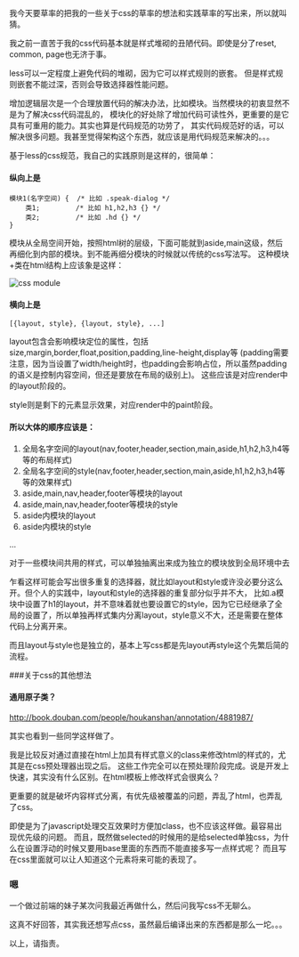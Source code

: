我今天要草率的把我的一些关于css的草率的想法和实践草率的写出来，所以就叫猜。


我之前一直苦于我的css代码基本就是样式堆砌的丑陋代码。即使是分了reset, common, page也无济于事。


less可以一定程度上避免代码的堆砌，因为它可以样式规则的嵌套。
但是样式规则嵌套不能过深，否则会导致选择器性能问题。


增加逻辑层次是一个合理放置代码的解决办法，比如模块。当然模块的初衷显然不是为了解决css代码混乱的，
模块化的好处除了增加代码可读性外，更重要的是它具有可重用的能力。其实也算是代码规范的功劳了，
其实代码规范好的话，可以解决很多问题。我甚至觉得架构这个东西，就应该是用代码规范来解决的。。。


基于less的css规范，我自己的实践原则是这样的，很简单：

#### 纵向上是

    模块1(名字空间) {  /* 比如 .speak-dialog */
        类1;         /* 比如 h1,h2,h3 {} */
        类2;         /* 比如 .hd {} */
    }

模块从全局空间开始，按照html树的层级，下面可能就到aside,main这级，然后再细化到内部的模块。到不能再细分模块的时候就以传统的css写法写。
这种模块+类在html结构上应该象是这样：

![css module](https://docs.google.com/drawings/pub?id=1rg7vzagk78_arYcCxHUtzPCPwOOAiFJBiz7Wc_cM1XQ&w=457&h=263)

#### 横向上是

    [{layout, style}, {layout, style}, ...]

layout包含会影响模块定位的属性，包括size,margin,border,float,position,padding,line-height,display等
(padding需要注意，因为当设置了width/height时，也padding会影响占位，所以虽然padding的语义是控制内容空间，但还是要放在布局的级别上)。
这些应该是对应render中的layout阶段的。

style则是剩下的元素显示效果，对应render中的paint阶段。

#### 所以大体的顺序应该是：

1. 全局名字空间的layout(nav,footer,header,section,main,aside,h1,h2,h3,h4等等的布局样式)
2. 全局名字空间的style(nav,footer,header,section,main,aside,h1,h2,h3,h4等等的效果样式)
3. aside,main,nav,header,footer等模块的layout
4. aside,main,nav,header,footer等模块的style
5. aside内模块的layout
6. aside内模块的style

...

对于一些模块间共用的样式，可以单独抽离出来成为独立的模块放到全局环境中去

乍看这样可能会写出很多重复的选择器，就比如layout和style或许没必要分这么开。但个人的实践中，layout和style的选择器的重复部分似乎并不大，
比如.a模块中设置了h1的layout，并不意味着就也要设置它的style，因为它已经继承了全局的设置了，所以单独再样式集内分离layout，style意义不大，还是需要在整体代码上分离开来。

而且layout与style也是独立的，基本上写css都是先layout再style这个先繁后简的流程。



    
###关于css的其他想法

#### 通用原子类？

http://book.douban.com/people/houkanshan/annotation/4881987/

其实也看到一些同学这样做了。

我是比较反对通过直接在html上加具有样式意义的class来修改html的样式的，尤其是在css预处理器出现之后。
这些工作完全可以在预处理阶段完成。说是开发上快速，其实没有什么区别。在html模板上修改样式会很爽么？

更重要的就是破坏内容样式分离，有优先级被覆盖的问题，弄乱了html，也弄乱了css。

即使是为了javascript处理交互效果时方便加class，也不应该这样做。最容易出现优先级的问题。
而且，既然做selected的时候用的是给selected单独css，为什么在设置浮动的时候又要用base里面的东西而不能直接多写一点样式呢？
而且写在css里面就可以让人知道这个元素将来可能的表现了。



### 嗯

一个做过前端的妹子某次问我最近再做什么，然后问我写css不无聊么。

这真不好回答，其实我还想写点css，虽然最后编译出来的东西都是那么一坨。。。

以上，请指责。
